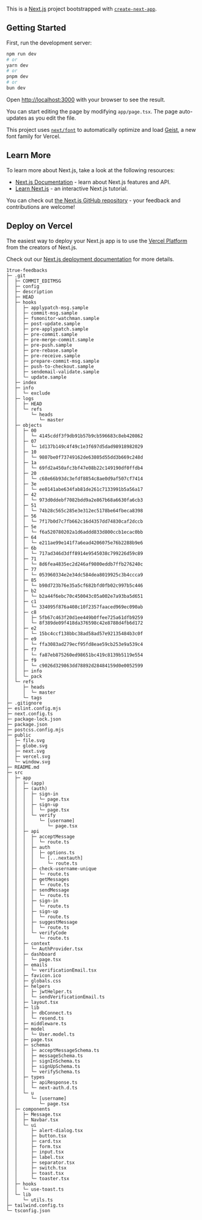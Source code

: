 This is a [Next.js](https://nextjs.org) project bootstrapped with [`create-next-app`](https://nextjs.org/docs/app/api-reference/cli/create-next-app).

## Getting Started

First, run the development server:

```bash
npm run dev
# or
yarn dev
# or
pnpm dev
# or
bun dev
```

Open [http://localhost:3000](http://localhost:3000) with your browser to see the result.

You can start editing the page by modifying `app/page.tsx`. The page auto-updates as you edit the file.

This project uses [`next/font`](https://nextjs.org/docs/app/building-your-application/optimizing/fonts) to automatically optimize and load [Geist](https://vercel.com/font), a new font family for Vercel.

## Learn More

To learn more about Next.js, take a look at the following resources:

- [Next.js Documentation](https://nextjs.org/docs) - learn about Next.js features and API.
- [Learn Next.js](https://nextjs.org/learn) - an interactive Next.js tutorial.

You can check out [the Next.js GitHub repository](https://github.com/vercel/next.js) - your feedback and contributions are welcome!

## Deploy on Vercel

The easiest way to deploy your Next.js app is to use the [Vercel Platform](https://vercel.com/new?utm_medium=default-template&filter=next.js&utm_source=create-next-app&utm_campaign=create-next-app-readme) from the creators of Next.js.

Check out our [Next.js deployment documentation](https://nextjs.org/docs/app/building-your-application/deploying) for more details.

```
1true-feedbacks
├─ .git
│  ├─ COMMIT_EDITMSG
│  ├─ config
│  ├─ description
│  ├─ HEAD
│  ├─ hooks
│  │  ├─ applypatch-msg.sample
│  │  ├─ commit-msg.sample
│  │  ├─ fsmonitor-watchman.sample
│  │  ├─ post-update.sample
│  │  ├─ pre-applypatch.sample
│  │  ├─ pre-commit.sample
│  │  ├─ pre-merge-commit.sample
│  │  ├─ pre-push.sample
│  │  ├─ pre-rebase.sample
│  │  ├─ pre-receive.sample
│  │  ├─ prepare-commit-msg.sample
│  │  ├─ push-to-checkout.sample
│  │  ├─ sendemail-validate.sample
│  │  └─ update.sample
│  ├─ index
│  ├─ info
│  │  └─ exclude
│  ├─ logs
│  │  ├─ HEAD
│  │  └─ refs
│  │     └─ heads
│  │        └─ master
│  ├─ objects
│  │  ├─ 00
│  │  │  └─ 4145cddf3f9db91b57b9cb596683c8eb420862
│  │  ├─ 07
│  │  │  └─ 1d137b149c4f49c1e3f697d5dad98918982029
│  │  ├─ 10
│  │  │  └─ 9807be0f73749162de63805d55dd3b669c248d
│  │  ├─ 1a
│  │  │  └─ 69fd2a450afc3bf47e08b22c149190df0ffdb4
│  │  ├─ 20
│  │  │  └─ c68e66b93dc3efdf8854c8ae0d9af507cf7414
│  │  ├─ 3e
│  │  │  └─ ee0141abe634fab81de261c7133991b5a56a17
│  │  ├─ 42
│  │  │  └─ 973d0ddebf7082bdd9a2e867b68a6630fa6cb3
│  │  ├─ 51
│  │  │  └─ 74b28c565c285e3e312ec5178be64fbeca8398
│  │  ├─ 56
│  │  │  └─ 7f17b0d7c7fb662c16d4357dd74830caf2dccb
│  │  ├─ 5e
│  │  │  └─ f6a520780202a1d6addd833d800ccb1ecac0bb
│  │  ├─ 64
│  │  │  └─ e211ae99e141f7a6ead4206075e76b2288b9e6
│  │  ├─ 6b
│  │  │  └─ 717ad346d3dff8914e9545038c799226d59c89
│  │  ├─ 71
│  │  │  └─ 8d6fea4835ec2d246af9800eddb7ffb276240c
│  │  ├─ 77
│  │  │  └─ 053960334e2e34dc584dea8019925c3b4ccca9
│  │  ├─ 85
│  │  │  └─ b98d723b76e35a5cf682bfd0fb02c997b5c446
│  │  ├─ b2
│  │  │  └─ b2a44f6ebc70c450043c05a002e7a93ba5d651
│  │  ├─ c1
│  │  │  └─ 334095f876a408c10f2357faaced969ec090ab
│  │  ├─ c8
│  │  │  ├─ 5fb67c463f20d1ee449b0ffee725a61dfb9259
│  │  │  └─ 8f389de09f418da376598c42e8788d4fb6d172
│  │  ├─ e2
│  │  │  └─ 15bc4ccf138bbc38ad58ad57e92135484b3c0f
│  │  ├─ e9
│  │  │  └─ ffa3083ad279ecf95fd8eae59cb253e9a539c4
│  │  ├─ f7
│  │  │  └─ fa87eb875260ed98651bc419c8139b5119e554
│  │  ├─ f9
│  │  │  └─ c9026d329863dd78892d28484159d0e0052599
│  │  ├─ info
│  │  └─ pack
│  └─ refs
│     ├─ heads
│     │  └─ master
│     └─ tags
├─ .gitignore
├─ eslint.config.mjs
├─ next.config.ts
├─ package-lock.json
├─ package.json
├─ postcss.config.mjs
├─ public
│  ├─ file.svg
│  ├─ globe.svg
│  ├─ next.svg
│  ├─ vercel.svg
│  └─ window.svg
├─ README.md
├─ src
│  ├─ app
│  │  ├─ (app)
│  │  ├─ (auth)
│  │  │  ├─ sign-in
│  │  │  │  └─ page.tsx
│  │  │  ├─ sign-up
│  │  │  │  └─ page.tsx
│  │  │  └─ verify
│  │  │     └─ [username]
│  │  │        └─ page.tsx
│  │  ├─ api
│  │  │  ├─ acceptMessage
│  │  │  │  └─ route.ts
│  │  │  ├─ auth
│  │  │  │  ├─ options.ts
│  │  │  │  └─ [...nextauth]
│  │  │  │     └─ route.ts
│  │  │  ├─ check-username-unique
│  │  │  │  └─ route.ts
│  │  │  ├─ getMessages
│  │  │  │  └─ route.ts
│  │  │  ├─ sendMessage
│  │  │  │  └─ route.ts
│  │  │  ├─ sign-in
│  │  │  │  └─ route.ts
│  │  │  ├─ sign-up
│  │  │  │  └─ route.ts
│  │  │  ├─ suggestMessage
│  │  │  │  └─ route.ts
│  │  │  └─ verifyCode
│  │  │     └─ route.ts
│  │  ├─ context
│  │  │  └─ AuthProvider.tsx
│  │  ├─ dashboard
│  │  │  └─ page.tsx
│  │  ├─ emails
│  │  │  └─ verificationEmail.tsx
│  │  ├─ favicon.ico
│  │  ├─ globals.css
│  │  ├─ helpers
│  │  │  ├─ jwtHelper.ts
│  │  │  └─ sendVerificationEmail.ts
│  │  ├─ layout.tsx
│  │  ├─ lib
│  │  │  ├─ dbConnect.ts
│  │  │  └─ resend.ts
│  │  ├─ middleware.ts
│  │  ├─ model
│  │  │  └─ User.model.ts
│  │  ├─ page.tsx
│  │  ├─ schemas
│  │  │  ├─ acceptMessageSchema.ts
│  │  │  ├─ messageSchema.ts
│  │  │  ├─ signInSchema.ts
│  │  │  ├─ signUpSchema.ts
│  │  │  └─ verifySchema.ts
│  │  ├─ types
│  │  │  ├─ apiResponse.ts
│  │  │  └─ next-auth.d.ts
│  │  └─ u
│  │     └─ [username]
│  │        └─ page.tsx
│  ├─ components
│  │  ├─ Message.tsx
│  │  ├─ Navbar.tsx
│  │  └─ ui
│  │     ├─ alert-dialog.tsx
│  │     ├─ button.tsx
│  │     ├─ card.tsx
│  │     ├─ form.tsx
│  │     ├─ input.tsx
│  │     ├─ label.tsx
│  │     ├─ separator.tsx
│  │     ├─ switch.tsx
│  │     ├─ toast.tsx
│  │     └─ toaster.tsx
│  ├─ hooks
│  │  └─ use-toast.ts
│  └─ lib
│     └─ utils.ts
├─ tailwind.config.ts
└─ tsconfig.json

```